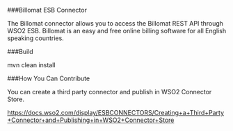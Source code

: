 ###Billomat ESB Connector

The Billomat connector allows you to access the Billomat REST API through WSO2 ESB. Billomat is an easy and free online billing software for all English speaking countries.

###Build

mvn clean install

###How You Can Contribute

You can create a third party connector and publish in WSO2 Connector Store.

https://docs.wso2.com/display/ESBCONNECTORS/Creating+a+Third+Party+Connector+and+Publishing+in+WSO2+Connector+Store